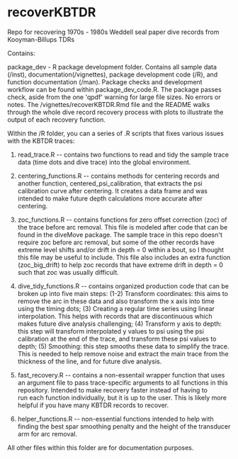 # recoverKBTDR
Repo for recovering 1970s - 1980s Weddell seal paper dive records from Kooyman-Billups TDRs


Contains: 

package_dev - R package development folder. Contains all sample data (/inst), documentation(/vignettes), package development 
	         code (/R), and function documentation (/man). Package checks and development workflow can be found within 
		   package_dev_code.R. The package passes check, aside from the one 'qpdf' warning for large file sizes. 
               No errors or notes. The /vignettes/recoverKBTDR.Rmd file and the README walks through the whole dive record 
		   recovery process with plots to illustrate the output of each recovery function. 
 
Within the /R folder, you can a series of .R scripts that fixes various issues with the KBTDR traces:

 1. read_trace.R 	-- contains two functions to read and tidy the sample trace data (time dots and dive trace) into the 
			   global environment. 

 2. centering_functions.R -- contains methods for centering records and another function, centered_psi_calibration, that 
			   extracts the psi calibration curve after centering. It creates a data frame and was intended 
			   to make future depth calculations more accurate after centering. 

 3. zoc_functions.R -- contains functions for zero offset correction (zoc) of the trace before arc removal. This 
		         file is modeled after code that can be found in the diveMove package. The sample trace
			   in this repo doesn't require zoc before arc removal, but some of the other records have
			   extreme level shifts and/or drift in depth = 0 within a bout, so I thought this file may be 
			   useful to include. This file also includes an extra function (zoc_big_drift) to help zoc 
			   records that have extreme drift in depth = 0 such that zoc was usually difficult. 

 4. dive_tidy_functions.R -- contains organized production code that can be broken up into five main steps: (1-2) 
        Transform coordinates: this aims to remove the arc in these data and also transform the x axis into time
	  using the timing dots; (3) Creating a regular time series using linear interpolation. This helps with 
	  records that are discontinuous which makes future dive analysis challenging; (4) Transform y axis to depth: 
        this step will transform interpolated y values to psi using the psi calibration at the end of the trace, 
	  and transform these psi values to depth; (5) Smoothing: this step smooths these data to simplify the trace. 
        This is needed to help remove noise and extract the main trace from the thickness of the line, and for 
 	  future dive analysis. 

  5. fast_recovery.R  -- contains a non-essentail wrapper function that uses an argument file to pass trace-specific 
			   arguments to all functions in this repository. Intended to make recovery faster instead of having to  
			   run each function individually, but it is up to the user. This is likely more helpful if you have
			   many KBTDR records to recover. 

  6. helper_functions.R -- non-essential functions intended to help with finding the best spar smoothing penalty and 
		         the height of the transducer arm for arc removal. 

			  

All other files within this folder are for documentation purposes. 
